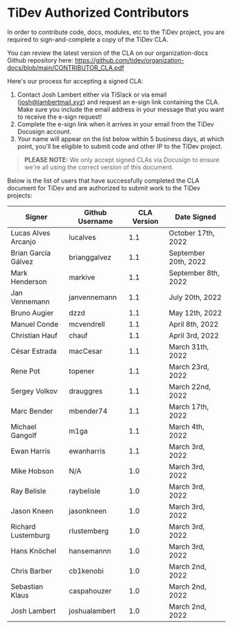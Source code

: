 # TiDev Authorized Contributors
In order to contribute code, docs, modules, etc to the TiDev project, you are required to sign-and-complete a copy of the TiDev CLA.

You can review the latest version of the CLA on our organization-docs Github repository here:
https://github.com/tidev/organization-docs/blob/main/CONTRIBUTOR_CLA.pdf

Here's our process for accepting a signed CLA:

 1. Contact Josh Lambert either via TiSlack or via email (josh@lambertmail.xyz) and request an e-sign link containing the CLA. Make sure you include the email address in your message that you want to receive the e-sign request!
 2. Complete the e-sign link when it arrives in your email from the TiDev Docusign account.
 3. Your name will appear on the list below within 5 business days, at which point, you'll be eligible to submit code and other IP to the TiDev project.
 

> **PLEASE NOTE:** We only accept signed CLAs via Docusign to ensure we're all using the correct version of this document.

Below is the list of users that have successfully completed the CLA document for TiDev and are authorized to submit work to the TiDev projects:

|Signer|Github Username|CLA Version|Date Signed|
|--|--|--|--|
|Lucas Alves Arcanjo|lucalves|1.1|October 17th, 2022|
|Brian García Gálvez|brianggalvez|1.1|September 20th, 2022|
|Mark Henderson|markive|1.1|September 8th, 2022|
|Jan Vennemann|janvennemann|1.1|July 20th, 2022|
|Bruno Augier|dzzd|1.1|May 12th, 2022|
|Manuel Conde|mcvendrell|1.1|April 8th, 2022|
|Christian Hauf|chauf|1.1|April 3rd, 2022|
|César Estrada|macCesar|1.1|March 31th, 2022|
|Rene Pot|topener|1.1|March 23rd, 2022|
|Sergey Volkov|drauggres|1.1|March 22nd, 2022|
|Marc Bender|mbender74|1.1|March 17th, 2022|
|Michael Gangolf|m1ga|1.1|March 4th, 2022|
|Ewan Harris|ewanharris|1.1|March 3rd, 2022|
|Mike Hobson|N/A|1.0|March 3rd, 2022|
|Ray Belisle|raybelisle|1.0|March 3rd, 2022|
|Jason Kneen|jasonkneen|1.0|March 3rd, 2022|
|Richard Lustemburg|rlustemberg|1.0|March 3rd, 2022|
|Hans Knöchel|hansemannn|1.0|March 3rd, 2022|
|Chris Barber|cb1kenobi|1.0|March 2nd, 2022|
|Sebastian Klaus|caspahouzer|1.0|March 2nd, 2022|
|Josh Lambert|joshualambert|1.0|March 2nd, 2022|
